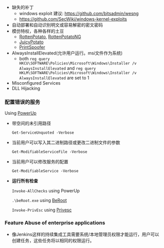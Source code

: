 - 缺失的补丁
  - windows exploit  建议: https://github.com/bitsadmin/wesng
  - https://github.com/SecWiki/windows-kernel-exploits
- 自动部署和自动识别明文或容易解密的密文密码
- 模仿特权，各种各样的土豆
  - [RottenPotato](https://github.com/foxglovesec/RottenPotato), [RottenPotatoNG](https://github.com/breenmachine/RottenPotatoNG)
  - [JuicyPotato](https://github.com/ohpe/juicy-potato)
  - [PrintSpoofer](https://github.com/itm4n/PrintSpoofer)
- AlwaysInstallElevated(允许用户运行。msi文件作为系统)
  - both `reg query HKCU\SOFTWARE\Policies\Microsoft\Windows\Installer /v AlwaysInstallElevated` and `reg query HKLM\SOFTWARE\Policies\Microsoft\Windows\Installer /v AlwaysInstallElevated`  are set to 1
- Misconfigured Services
- DLL Hijacking

### 配置错误的服务

Using [PowerUp](https://github.com/PowerShellMafia/PowerSploit/tree/master/Privesc)

- 带空间的未引用路径

  `Get-ServiceUnquoted -Verbose`

- 当前用户可以写入其二进制路径或更改二进制文件的参数

  `Get-ModifiableServiceFile -Verbose`

- 当前用户可以修改服务的配置

  `Get-ModifiableService -Verbose`

- **运行所有检查**

  `Invoke-AllChecks` using PowerUp

  `.\beRoot.exe` using [BeRoot](https://github.com/AlessandroZ/BeRoot)

  `Invoke-PrivEsc` using [Privesc](https://github.com/enjoiz/Privesc)

### Feature Abuse of enterprise applications

- 像Jenkins这样的持续集成工具需要系统/本地管理员权限才能运行，用户可以创建任务，这些任务将以相同的权限运行。